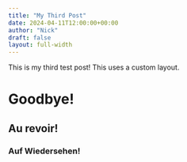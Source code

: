 ```yaml
---
title: "My Third Post"
date: 2024-04-11T12:00:00+00:00
author: "Nick"
draft: false
layout: full-width
---
```


This is my third test post! This uses a custom layout. 

# Goodbye!

## Au revoir!

### Auf Wiedersehen!
